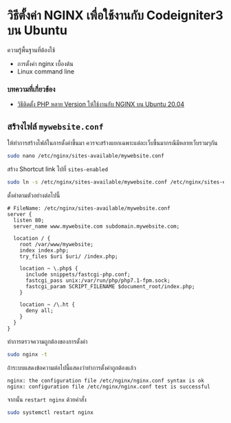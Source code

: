 # วิธีตั้งค่า NGINX เพื่อใช้งานกับ Codeigniter3 บน Ubuntu
ความรู้พื้นฐานที่ต้องใช้
- การตั้งค่า nginx เบื้องต้น
- Linux command line

### บทความที่เกี่ยวข้อง
- [วิธีติดตั้ง PHP หลาย Version ให้ใช้งานกับ NGINX บน Ubuntu 20.04](https://github.com/midnighttime-cha/nginx-multiple-php)

## สร้างไฟล์ `mywebsite.conf`
ให้ทำการสร้างไฟล์ในการตั้งค่าขึ้นมา ควรจะสร้างแยกเฉพาะแต่ละเว็บขึ้นมากรณีมีหลายเว็บรวมๆกัน
```bash
sudo nano /etc/nginx/sites-available/mywebsite.conf
```
สร้าง Shortcut link ไปที่ `sites-enabled`
```bash
sudo ln -s /etc/nginx/sites-available/mywebsite.conf /etc/nginx/sites-enabled/
```
ตั้งค่าตามตัวอย่างต่อไปนี้
```
# FileName: /etc/nginx/sites-available/mywebsite.conf
server {
  listen 80;
  server_name www.mywebsite.com subdomain.mywebsite.com;

  location / {
    root /var/www/mywebsite;
    index index.php;
    try_files $uri $uri/ /index.php;

    location ~ \.php$ {
      include snippets/fastcgi-php.conf;
      fastcgi_pass unix:/var/run/php/php7.1-fpm.sock;
      fastcgi_param SCRIPT_FILENAME $document_root/index.php;
    }

    location ~ /\.ht {
      deny all;
    }
  }
}
```
ทำการตรวจความถูกต้องของการตั้งค่า
```bash
sudo nginx -t
```
ถ้าระบบแสดงข้อความต่อไปนี้แสดงว่าทำการตั้งค่าถูกต้องแล้ว
```
nginx: the configuration file /etc/nginx/nginx.conf syntax is ok
nginx: configuration file /etc/nginx/nginx.conf test is successful
```
จากนั้น `restart nginx` ด้วยคำสั่ง
```bash
sudo systemctl restart nginx
```
